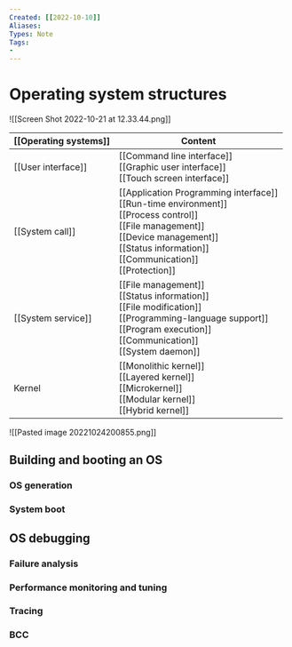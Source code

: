 ```yaml
---
Created: [[2022-10-10]]
Aliases: 
Types: Note
Tags: 
- 
---
```

# Operating system structures
![[Screen Shot 2022-10-21 at 12.33.44.png]]

| [[Operating systems]] | Content                                                                                                                                                                                                   |
| --------------------- | --------------------------------------------------------------------------------------------------------------------------------------------------------------------------------------------------------- |
| [[User interface]]    | [[Command line interface]]<br>[[Graphic user interface]]<br>[[Touch screen interface]]                                                                                                                    |
| [[System call]]       | [[Application Programming interface]]<br>[[Run-time environment]]<br>[[Process control]]<br>[[File management]]<br>[[Device management]]<br>[[Status information]]<br>[[Communication]]<br>[[Protection]] |
| [[System service]]    | [[File management]]<br>[[Status information]]<br>[[File modification]]<br>[[Programming-language support]]<br>[[Program execution]]<br>[[Communication]]<br>[[System daemon]]                             |
| Kernel                | [[Monolithic kernel]]<br>[[Layered kernel]]<br>[[Microkernel]]<br>[[Modular kernel]]<br>[[Hybrid kernel]]                                                                                                 |


![[Pasted image 20221024200855.png]]

## Building and booting an OS
### OS generation
### System boot
## OS debugging
### Failure analysis
### Performance monitoring and tuning
### Tracing
### BCC
